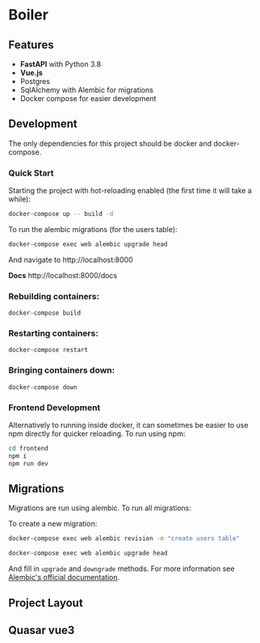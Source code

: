 # Boiler

## Features

- **FastAPI** with Python 3.8
- **Vue.js**
- Postgres
- SqlAlchemy with Alembic for migrations
- Docker compose for easier development


## Development

The only dependencies for this project should be docker and docker-compose.

### Quick Start

Starting the project with hot-reloading enabled
(the first time it will take a while):

```bash
docker-compose up -- build -d
```

To run the alembic migrations (for the users table):

```bash
docker-compose exec web alembic upgrade head
```

And navigate to http://localhost:8000



**Docs**
http://localhost:8000/docs

### Rebuilding containers:

```
docker-compose build
```

### Restarting containers:

```
docker-compose restart
```

### Bringing containers down:

```
docker-compose down
```

### Frontend Development

Alternatively to running inside docker, it can sometimes be easier
to use npm directly for quicker reloading. To run using npm:

```bash
cd frontend
npm i
npm run dev
```


## Migrations

Migrations are run using alembic. To run all migrations:


To create a new migration:

```bash
docker-compose exec web alembic revision -m "create users table"
```

```bash
docker-compose exec web alembic upgrade head
```

And fill in `upgrade` and `downgrade` methods. For more information see
[Alembic's official documentation](https://alembic.sqlalchemy.org/en/latest/tutorial.html#create-a-migration-script).


## Project Layout


## Quasar vue3
